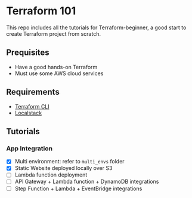 # Terraform 101

This repo includes all the tutorials for Terraform-beginner, a good start to create Terraform project from scratch.

## Prequisites

* Have a good hands-on Terraform
* Must use some AWS cloud services

## Requirements

* [Terraform CLI](https://developer.hashicorp.com/terraform/install)
* [Localstack](https://github.com/localstack/localstack)

## Tutorials

### App Integration

- [x] Multi environment: refer to `multi_envs` folder
- [x] Static Website deployed locally over S3
- [ ] Lambda function deployment
- [ ] API Gateway + Lambda function + DynamoDB integrations
- [ ] Step Function + Lambda + EventBridge integrations
